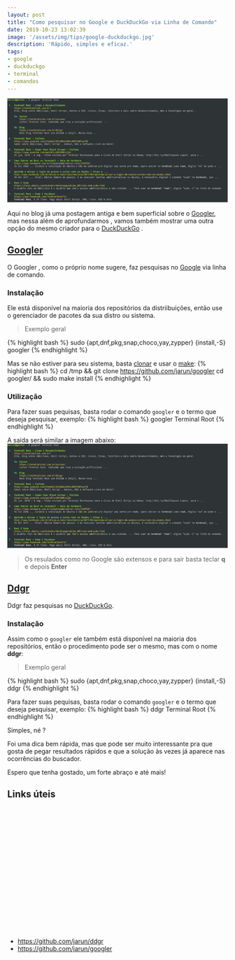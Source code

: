 ```yaml
---
layout: post
title: "Como pesquisar no Google e DuckDuckGo via Linha de Comando"
date: 2019-10-23 13:02:39
image: '/assets/img/tips/google-duckduckgo.jpg'
description: 'Rápido, simples e eficaz.'
tags:
- google
- duckduckgo
- terminal
- comandos
---
```


[![Como pesquisar no Google e DuckDuckGo via Linha de Comando](/assets/img/tips/google-duckduckgo.jpg)](/assets/img/tips/google-duckduckgo.jpg)

Aqui no blog já uma postagem antiga e bem superficial sobre o [Googler](https://terminalroot.com.br/2017/02/como-pesquisar-no-google-pelo-terminal.html), mas nessa além de aprofundarmos , vamos também mostrar uma outra opção do mesmo criador para o [DuckDuckGo](https://duckduckgo.com/) .

## [Googler](https://github.com/jarun/googler)

O Googler , como o próprio nome sugere, faz pesquisas no [Google](https://www.google.com/) via linha de comando.

### Instalação

Ele está disponível na maioria dos repositórios da distriibuições, então use o gerenciador de pacotes da sua distro ou sistema.

> Exemplo geral

{% highlight bash %}
sudo {apt,dnf,pkg,snap,choco,yay,zypper} {install,-S} googler
{% endhighlight %}

Mas se não estiver para seu sistema, basta [clonar](https://terminalroot.com.br/2019/09/como-clonar-somente-um-subdiretorio-com-git-ou-svn.html) e usar o [make](https://www.gnu.org/software/make/):
{% highlight bash %}
cd /tmp && git clone https://github.com/jarun/googler
cd googler/ && sudo make install
{% endhighlight %}

<!-- RETANGULO LARGO -->
<script async src="https://pagead2.googlesyndication.com/pagead/js/adsbygoogle.js"></script>
<!-- Informat -->
<ins class="adsbygoogle"
style="display:block"
data-ad-client="ca-pub-2838251107855362"
data-ad-slot="2327980059"
data-ad-format="auto"
data-full-width-responsive="true"></ins>
<script>
(adsbygoogle = window.adsbygoogle || []).push({});
</script> 

### Utilização

Para fazer suas pequisas, basta rodar o comando `googler` e o termo que deseja pesquisar, exemplo:
{% highlight bash %}
googler Terminal Root
{% endhighlight %}

A saída será similar a imagem abaixo:
[![Googler](/assets/img/tips/google-duckduckgo.jpg)](/assets/img/tips/google-duckduckgo.jpg)

> Os resulados como no Google são extensos e para sair basta teclar **q** e depois **Enter**

## [Ddgr](https://github.com/jarun/ddgr)

Ddgr faz pesquisas no [DuckDuckGo](https://duckduckgo.com/).

<!-- RETANGULO LARGO 2 -->
<script async src="//pagead2.googlesyndication.com/pagead/js/adsbygoogle.js"></script>
<ins class="adsbygoogle"
style="display:block; text-align:center;"
data-ad-layout="in-article"
data-ad-format="fluid"
data-ad-client="ca-pub-2838251107855362"
data-ad-slot="8549252987"></ins>
<script>
(adsbygoogle = window.adsbygoogle || []).push({});
</script>

### Instalação

Assim como o `googler` ele também está disponível na maioria dos repositórios, então o procedimento pode ser o mesmo, mas com o nome **ddgr**:

> Exemplo geral

{% highlight bash %}
sudo {apt,dnf,pkg,snap,choco,yay,zypper} {install,-S} ddgr 
{% endhighlight %}

Para fazer suas pequisas, basta rodar o comando `googler` e o termo que deseja pesquisar, exemplo:
{% highlight bash %}
ddgr Terminal Root
{% endhighlight %}

Simples, né ?

Foi uma dica bem rápida, mas que pode ser muito interessante pra que gosta de pegar resultados rápidos e que a solução às vezes já aparece nas ocorrências do buscador.

Espero que tenha gostado, um forte abraço e até mais!

## Links úteis

<!-- QUADRADO -->
<script async src="//pagead2.googlesyndication.com/pagead/js/adsbygoogle.js"></script>
<ins class="adsbygoogle"
style="display:inline-block;width:336px;height:280px"
data-ad-client="ca-pub-2838251107855362"
data-ad-slot="5351066970"></ins>
<script>
(adsbygoogle = window.adsbygoogle || []).push({});
</script>

+ <https://github.com/jarun/ddgr>
+ <https://github.com/jarun/googler>


